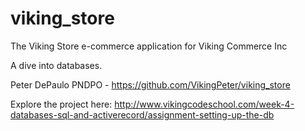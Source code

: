 viking_store
============

The Viking Store e-commerce application for Viking Commerce Inc

A dive into databases.

Peter DePaulo
PNDPO - https://github.com/VikingPeter/viking_store

Explore the project here:
http://www.vikingcodeschool.com/week-4-databases-sql-and-activerecord/assignment-setting-up-the-db


